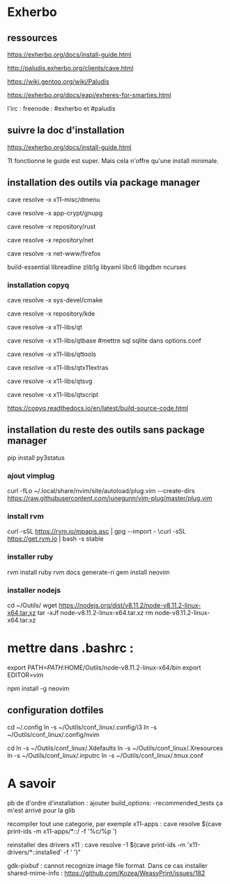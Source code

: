 # Exherbo

## ressources

https://exherbo.org/docs/install-guide.html

http://paludis.exherbo.org/clients/cave.html

https://wiki.gentoo.org/wiki/Paludis

https://exherbo.org/docs/eapi/exheres-for-smarties.html

l'irc : freenode : #exherbo et #paludis

## suivre la doc d'installation

https://exherbo.org/docs/install-guide.html

Tt fonctionne le guide est super. Mais cela n'offre qu'une install minimale.

## installation des outils via package manager

cave resolve -x x11-misc/dmenu

cave resolve -x app-crypt/gnupg

cave resolve -x repository/rust

cave resolve -x repository/net

cave resolve -x net-www/firefox

build-essential libreadline zlib1g libyaml libc6 libgdbm ncurses

### installation copyq

cave resolve -x sys-devel/cmake

cave resolve -x repository/kde

cave resolve -x x11-libs/qt

cave resolve -x x11-libs/qtbase #mettre sql sqlite dans options.conf

cave resolve -x x11-libs/qttools

cave resolve -x x11-libs/qtx11extras

cave resolve -x x11-libs/qtsvg

cave resolve -x x11-libs/qtscript

https://copyq.readthedocs.io/en/latest/build-source-code.html

## installation du reste des outils sans package manager

pip install py3status

### ajout vimplug
curl -fLo ~/.local/share/nvim/site/autoload/plug.vim --create-dirs \
    https://raw.githubusercontent.com/junegunn/vim-plug/master/plug.vim

### install rvm
curl -sSL https://rvm.io/mpapis.asc | gpg --import -
\curl -sSL https://get.rvm.io | bash -s stable

### installer ruby 
rvm install ruby
rvm docs generate-ri
gem install neovim

### installer nodejs
cd ~/Outils/
wget https://nodejs.org/dist/v8.11.2/node-v8.11.2-linux-x64.tar.xz
tar -xJf node-v8.11.2-linux-x64.tar.xz
rm node-v8.11.2-linux-x64.tar.xz
# mettre dans .bashrc : 
export PATH=$PATH:$HOME/Outils/node-v8.11.2-linux-x64/bin
export EDITOR=vim

npm install -g neovim

## configuration dotfiles

cd ~/.config
ln -s ~/Outils/conf_linux/.config/i3
ln -s ~/Outils/conf_linux/.config/nvim

cd 
ln -s ~/Outils/conf_linux/.Xdefaults
ln -s ~/Outils/conf_linux/.Xresources
ln -s ~/Outils/conf_linux/.inputrc
ln -s ~/Outils/conf_linux/.tmux.conf


# A savoir

pb de d'ordre d'installation : ajouter build_options: -recommended_tests
ça m'est arrivé pour la glib

recompiler tout une categorie, par exemple x11-apps : cave resolve $(cave print-ids -m x11-apps/*::/ -f '%c/%p ')

reinstaller des drivers x11 : cave resolve -1 $(cave print-ids -m 'x11-drivers/*::installed' -f ' ')"

gdk-pixbuf : cannot recognize image file format. Dans ce cas installer shared-mime-info : https://github.com/Kozea/WeasyPrint/issues/182 

